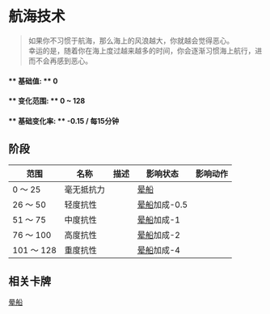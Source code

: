 # 航海技术  
> 如果你不习惯于航海，那么海上的风浪越大，你就越会觉得恶心。<br>幸运的是，随着你在海上度过越来越多的时间，你会逐渐习惯海上航行，进而不会再感到恶心。  
  
#### ** 基础值: ** 0   
#### ** 变化范围: ** 0 ~ 128  
#### ** 基础变化率: ** -0.15 / 每15分钟  
## 阶段  
范围  |  名称  |  描述  |  影响状态  |  影响动作  
----  |  ----  |  ----  |  ----  |  ----  
0 ～ 25  |  毫无抵抗力  |    |  [晕船](SeaSickness.md)  |    
26 ～ 50  |  轻度抗性  |    |  [晕船](SeaSickness.md)加成-0.5  |    
51 ～ 75  |  中度抗性  |    |  [晕船](SeaSickness.md)加成-1  |    
76 ～ 100  |  高度抗性  |    |  [晕船](SeaSickness.md)加成-2  |    
101 ～ 128  |  重度抗性  |    |  [晕船](SeaSickness.md)加成-4  |    
## 相关卡牌  
[晕船](SeaSickness.md)  
